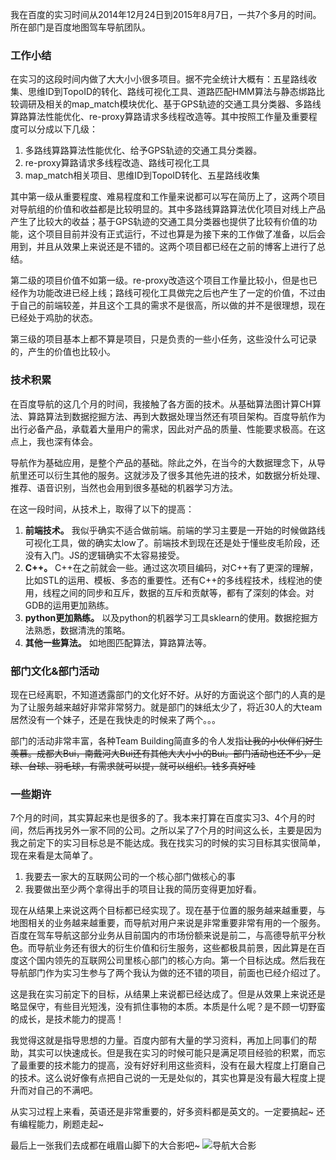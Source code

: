 我在百度的实习时间从2014年12月24日到2015年8月7日，一共7个多月的时间。所在部门是百度地图驾车导航团队。

### 工作小结

在实习的这段时间内做了大大小小很多项目。据不完全统计大概有：五星路线收集、思维ID到TopoID的转化、路线可视化工具、道路匹配HMM算法与静态绑路比较调研及相关的map_match模块优化、基于GPS轨迹的交通工具分类器、多路线算路算法性能优化、re-proxy算路请求多线程改造等。其中按照工作量及重要程度可以分成以下几级：

1. 多路线算路算法性能优化、给予GPS轨迹的交通工具分类器。
2. re-proxy算路请求多线程改造、路线可视化工具
3. map_match相关项目、思维ID到TopoID转化、五星路线收集

其中第一级从重要程度、难易程度和工作量来说都可以写在简历上了，这两个项目对导航组的价值和收益都是比较明显的。其中多路线算路算法优化项目对线上产品产生了比较大的收益；基于GPS轨迹的交通工具分类器也提供了比较有价值的功能，这个项目目前并没有正式运行，不过也算是为接下来的工作做了准备，以后会用到，并且从效果上来说还是不错的。这两个项目都已经在之前的博客上进行了总结。

第二级的项目价值不如第一级。re-proxy改造这个项目工作量比较小，但是也已经作为功能改进已经上线；路线可视化工具做完之后也产生了一定的价值，不过由于自己的前端较差，并且这个工具的需求不是很高，所以做的并不是很理想，现在已经处于鸡肋的状态。

第三级的项目基本上都不算是项目，只是负责的一些小任务，这些没什么可记录的，产生的价值也比较小。

### 技术积累

在百度导航的这几个月的时间，我接触了各方面的技术。从基础算法图计算CH算法、算路算法到数据挖掘方法、再到大数据处理当然还有项目架构。百度导航作为出行必备产品，承载着大量用户的需求，因此对产品的质量、性能要求极高。在这点上，我也深有体会。

导航作为基础应用，是整个产品的基础。除此之外，在当今的大数据理念下，从导航里还可以衍生其他的服务。这就涉及了很多其他先进的技术，如数据分析处理、推荐、语音识别，当然也会用到很多基础的机器学习方法。

在这一段时间，从技术上，取得了以下的提高：

1. **前端技术。** 我似乎确实不适合做前端。前端的学习主要是一开始的时候做路线可视化工具，做的确实太low了。前端技术到现在还是处于懂些皮毛阶段，还没有入门。JS的逻辑确实不太容易接受。
2. **C++。** C++在之前就会一些。通过这次项目编码，对C++有了更深的理解，比如STL的运用、模板、多态的重要性。还有C++的多线程技术，线程池的使用，线程之间的同步和互斥，数据的互斥和贡献等，都有了深刻的体会。对GDB的运用更加熟练。
3. **python更加熟练。** 以及python的机器学习工具sklearn的使用。数据挖掘方法熟悉，数据清洗的策略。
4. **其他一些算法。** 如地图匹配算法，算路算法等。

### 部门文化&部门活动

现在已经离职，不知道透露部门的文化好不好。从好的方面说这个部门的人真的是为了让服务越来越好非常非常努力。就是部门的妹纸太少了，将近30人的大team居然没有一个妹子，还是在我快走的时候来了两个。。。

部门的活动非常丰富，各种Team Building简直多的令人发指~~让我的小伙伴们好生羡慕。成都大Bui，南戴河大Bui还有其他大大小小的Bui。部门活动也还不少，足球、台球、羽毛球，有需求就可以提，就可以组织。钱多真好哇~~

### 一些期许

7个月的时间，其实算起来也是很多的了。我本来打算在百度实习3、4个月的时间，然后再找另外一家不同的公司。之所以呆了7个月的时间这么长，主要是因为我之前定下的实习目标总是不能达成。我在找实习的时候的实习目标其实很简单，现在来看是太简单了。

1. 我要去一家大的互联网公司的一个核心部门做核心的事
2. 我要做出至少两个拿得出手的项目让我的简历变得更加好看。

现在从结果上来说这两个目标都已经实现了。现在基于位置的服务越来越重要，与地图相关的业务越来越重要，而导航对用户来说是非常重要非常有用的一个服务。百度在驾车导航这部分业务从目前国内的市场份额来说是前二，与高德导航平分秋色。而导航业务还有很大的衍生价值和衍生服务，这些都极具前景，因此算是在百度这个国内领先的互联网公司里核心部门的核心方向。第一个目标达成。然后我在导航部门作为实习生参与了两个我认为做的还不错的项目，前面也已经介绍过了。

这是我在实习前定下的目标，从结果上来说都已经达成了。但是从效果上来说还是略显保守，有些目光短浅，没有抓住事物的本质。本质是什么呢？是不顾一切野蛮的成长，是技术能力的提高！

我觉得这就是指导思想的力量。百度内部有大量的学习资料，再加上同事们的帮助，其实可以快速成长。但是我在实习的时候可能只是满足项目经验的积累，而忘了最重要的技术能力的提高，没有好好利用这些资料，没有在最大程度上打磨自己的技术。这么说好像有点把自己说的一无是处似的，其实也算是没有最大程度上提升而对自己的不满吧。

从实习过程上来看，英语还是非常重要的，好多资料都是英文的。一定要搞起~ 还有编程能力，刷题走起~

最后上一张我们去成都在峨眉山脚下的大合影吧~
![导航大合影](https://github.com/zixuan-zhang/zixuan-zhang.github.io/images/导航大合影.jpg)

